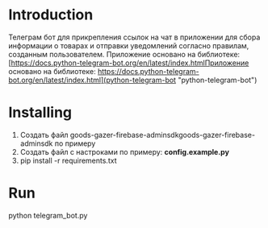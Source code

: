 # Introduction

Телеграм бот для прикрепления ссылок на чат в приложении для сбора информации о товарах и отправки уведомлений согласно правилам, созданным пользователем. Приложение основано на библиотеке: [https://docs.python-telegram-bot.org/en/latest/index.htmlПриложение основано на библиотеке: https://docs.python-telegram-bot.org/en/latest/index.html](python-telegram-bot "python-telegram-bot")

# Installing

1. Создать файл goods-gazer-firebase-adminsdkgoods-gazer-firebase-adminsdk по примеру
2. Создать файл с настроками по примеру: **config.example.py**
3. pip install -r requirements.txt

# Run

python telegram_bot.py
